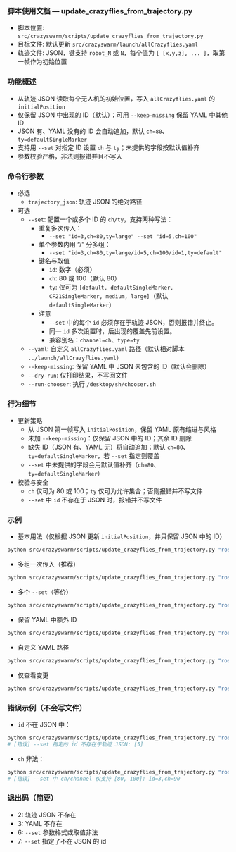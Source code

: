 ### 脚本使用文档 — update_crazyflies_from_trajectory.py

- 脚本位置: `src/crazyswarm/scripts/update_crazyflies_from_trajectory.py`
- 目标文件: 默认更新 `src/crazyswarm/launch/allCrazyflies.yaml`
- 轨迹文件: JSON，键支持 `robot_N` 或 `N`，每个值为 `[ [x,y,z], ... ]`，取第一帧作为初始位置

### 功能概述
- 从轨迹 JSON 读取每个无人机的初始位置，写入 `allCrazyflies.yaml` 的 `initialPosition`
- 仅保留 JSON 中出现的 ID（默认）；可用 `--keep-missing` 保留 YAML 中其他 ID
- JSON 有、YAML 没有的 ID 会自动追加，默认 `ch=80`、`ty=defaultSingleMarker`
- 支持用 `--set` 对指定 ID 设置 `ch` 与 `ty`；未提供的字段按默认值补齐
- 参数校验严格，非法则报错并且不写入

### 命令行参数
- 必选
  - `trajectory_json`: 轨迹 JSON 的绝对路径
- 可选
  - `--set`: 配置一个或多个 ID 的 `ch/ty`，支持两种写法：
    - 重复多次传入：
      - `--set "id=3,ch=80,ty=large" --set "id=5,ch=100"`
    - 单个参数内用 “/” 分多组：
      - `--set "id=3,ch=80,ty=large/id=5,ch=100/id=1,ty=default"`
    - 键名与取值
      - `id`: 数字（必须）
      - `ch`: 80 或 100（默认 80）
      - `ty`: 仅可为 `[default, defaultSingleMarker, CF21SingleMarker, medium, large]`（默认 `defaultSingleMarker`）
    - 注意
      - `--set` 中的每个 `id` 必须存在于轨迹 JSON，否则报错并终止。
      - 同一 `id` 多次设置时，后出现的覆盖先前设置。
      - 兼容别名：`channel≈ch`、`type≈ty`
  - `--yaml`: 自定义 `allCrazyflies.yaml` 路径（默认相对脚本 `../launch/allCrazyflies.yaml`）
  - `--keep-missing`: 保留 YAML 中 JSON 未包含的 ID（默认会删除）
  - `--dry-run`: 仅打印结果，不写回文件
  - `--run-chooser`: 执行 `/desktop/sh/chooser.sh`

### 行为细节
- 更新策略
  - 从 JSON 第一帧写入 `initialPosition`，保留 YAML 原有缩进与风格
  - 未加 `--keep-missing`：仅保留 JSON 中的 ID；其余 ID 删除
  - 缺失 ID（JSON 有、YAML 无）将自动追加；默认 `ch=80`、`ty=defaultSingleMarker`，若 `--set` 指定则覆盖
  - `--set` 中未提供的字段会用默认值补齐（`ch=80`、`ty=defaultSingleMarker`）
- 校验与安全
  - `ch` 仅可为 80 或 100；`ty` 仅可为允许集合；否则报错并不写文件
  - `--set` 中 `id` 不存在于 JSON 时，报错并不写文件

### 示例
- 基本用法（仅根据 JSON 更新 `initialPosition`，并只保留 JSON 中的 ID）
```bash
python src/crazyswarm/scripts/update_crazyflies_from_trajectory.py "ros_ws\test.json"
```
- 多组一次传入（推荐）
```bash
python src/crazyswarm/scripts/update_crazyflies_from_trajectory.py "ros_ws\test.json" --set "id=3,ch=80,ty=large/id=5,ch=100/id=1,ty=default"
```
- 多个 `--set`（等价）
```bash
python src/crazyswarm/scripts/update_crazyflies_from_trajectory.py "ros_ws\test.json" --set "id=3,ch=80,ty=large" --set "id=5,ch=100" --set "id=1,ty=default"
```
- 保留 YAML 中额外 ID
```bash
python src/crazyswarm/scripts/update_crazyflies_from_trajectory.py "ros_ws\test.json" --keep-missing
```
- 自定义 YAML 路径
```bash
python src/crazyswarm/scripts/update_crazyflies_from_trajectory.py "ros_ws\test.json" --yaml "ros_ws\src\crazyswarm\launch\allCrazyflies.yaml"
```
- 仅查看变更
```bash
python src/crazyswarm/scripts/update_crazyflies_from_trajectory.py "ros_ws\test.json" --dry-run
```

### 错误示例（不会写文件）
- `id` 不在 JSON 中：
```bash
python src/crazyswarm/scripts/update_crazyflies_from_trajectory.py "ros_ws\test.json" --set "id=5,ch=100"
# [错误] --set 指定的 id 不存在于轨迹 JSON: [5]
```
- `ch` 非法：
```bash
python src/crazyswarm/scripts/update_crazyflies_from_trajectory.py "ros_ws\test.json" --set "id=3,ch=90"
# [错误] --set 中 ch/channel 仅支持 [80, 100]: id=3,ch=90
```

### 退出码（简要）
- 2: 轨迹 JSON 不存在
- 3: YAML 不存在
- 6: `--set` 参数格式或取值非法
- 7: `--set` 指定了不在 JSON 的 id
